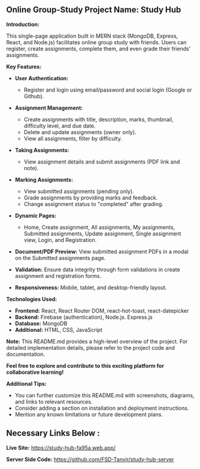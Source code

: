 ## Online Group-Study Project Name: Study Hub 

**Introduction:**

This single-page application built in MERN stack (MongoDB, Express, React, and Node.js) facilitates online group study with friends. Users can register, create assignments, complete them, and even grade their friends' assignments.

**Key Features:**

* **User Authentication:**
    * Register and login using email/password and social login (Google or Github).
* **Assignment Management:**
    * Create assignments with title, description, marks, thumbnail, difficulty level, and due date.
    * Delete and update assignments (owner only).
    * View all assignments, filter by difficulty.
* **Taking Assignments:**
    * View assignment details and submit assignments (PDF link and note).
* **Marking Assignments:**
    * View submitted assignments (pending only).
    * Grade assignments by providing marks and feedback.
    * Change assignment status to "completed" after grading.
* **Dynamic Pages:**
    * Home, Create assignment, All assignments, My assignments, Submitted assignments, Update assignment, Single assignment view, Login, and Registration.

* **Document/PDF Preview:** View submitted assignment PDFs in a modal on the Submitted assignments page.
* **Validation:** Ensure data integrity through form validations in create assignment and registration forms.
* **Responsiveness:** Mobile, tablet, and desktop-friendly layout.

**Technologies Used:**

* **Frontend:** React, React Router DOM, react-hot-toast, react-datepicker
* **Backend:** Firebase (authentication), Node.js. Express.js
* **Database:** MongoDB
* **Additional:** HTML, CSS, JavaScript

**Note:** This README.md provides a high-level overview of the project. For detailed implementation details, please refer to the project code and documentation.

**Feel free to explore and contribute to this exciting platform for collaborative learning!**

**Additional Tips:**

* You can further customize this README.md with screenshots, diagrams, and links to relevant resources.
* Consider adding a section on installation and deployment instructions.
* Mention any known limitations or future development plans.

## Necessary Links Below :

**Live Site:** https://study-hub-fa95a.web.app/

**Server Side Code:** https://github.com/FSD-Tanvir/study-hub-server

